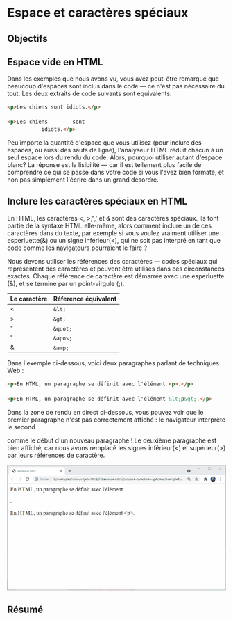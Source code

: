 # Espace et caractères spéciaux

## Objectifs

## Espace vide en HTML

Dans les exemples que nous avons vu, vous avez peut-être remarqué que beaucoup d'espaces sont inclus dans le code — ce n'est pas nécessaire du tout. Les deux extraits de code suivants sont équivalents:

```html
<p>Les chiens sont idiots.</p>

<p>Les chiens        sont
           idiots.</p>
```

Peu importe la quantité d'espace que vous utilisez (pour inclure des espaces, ou aussi des sauts de ligne), l'analyseur HTML réduit chacun à un seul espace lors du rendu du code. Alors, pourquoi utiliser autant d'espace blanc? La réponse est la lisibilité — car il est tellement plus facile de comprendre ce qui se passe dans votre code si vous l'avez bien formaté, et non pas simplement l'écrire dans un grand désordre.

## Inclure les caractères spéciaux en HTML

En HTML, les caractères <, >,",' et & sont des caractères spéciaux. Ils font partie de la syntaxe HTML elle-même, alors comment inclure un de ces caractères dans du texte, par exemple si vous voulez vraiment utiliser une esperluette(&) ou un signe inférieur(<), qui ne soit pas interpré en tant que code comme les navigateurs pourraient le faire ?

Nous devons utiliser les références des caractères — codes spéciaux qui représentent des caractères et peuvent être utilisés dans ces circonstances exactes. Chaque référence de caractère est démarrée avec une esperluette (&), et se termine par un point-virgule (;).

|Le caractère   |Réference équivalent   |
|---            |---                    |
|<              |``&lt;``               |
|>              |``&gt;``               |
|"              |``&quot;``             |
|'              |``&apos;``             |
|&              |``&amp;``              |

Dans l'exemple ci-dessous, voici deux paragraphes parlant de techniques Web :

```html
<p>En HTML, un paragraphe se définit avec l'élément <p>.</p>

<p>En HTML, un paragraphe se définit avec l'élément &lt;p&gt;.</p>
```

Dans la zone de rendu en direct ci-dessous, vous pouvez voir que le premier paragraphe n'est pas correctement affiché : le navigateur interprète le second <p> comme le début d'un nouveau paragraphe ! Le deuxième paragraphe est bien affiché, car nous avons remplacé les  signes inférieur(<)  et supérieur(>) par leurs références de caractère.

![Exemple Inclure les caractères spéciaux en HTML](../images/bases-html/inclure-caractères-spéciaux/exemple1.png)

## Résumé